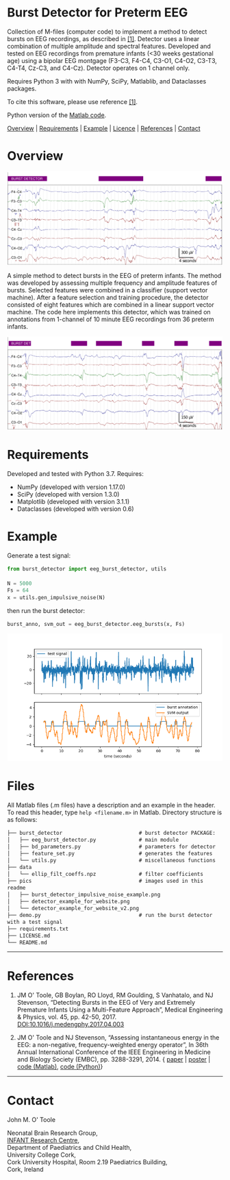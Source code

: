 Burst Detector for Preterm EEG
==============================

Collection of M-files (computer code) to implement a method to detect bursts on EEG
recordings, as described in [[1]](#references). Detector uses a linear combination of
multiple amplitude and spectral features.  Developed and tested on EEG recordings from
premature infants (<30 weeks gestational age) using a bipolar EEG montgage (F3-C3, F4-C4,
C3-O1, C4-O2, C3-T3, C4-T4, Cz-C3, and C4-Cz). Detector operates on 1 channel only.

Requires Python 3 with with NumPy, SciPy, Matlablib, and Dataclasses packages. 

To cite this software, please use reference [[1]](#references). 

Python version of the [Matlab code](https://github.com/otoolej/burst_detector).


[Overview](#Overview) | [Requirements](#Requirements) | [Example](#Example) |
[Licence](LICENCE.md) | [References](#References) | [Contact](#Contact)


# Overview

![Example of burst detector (purple annotation) on channel F3-C3](pics/detector_example_for_website.png)

A simple method to detect bursts in the EEG of preterm infants. The method was developed
by assessing multiple frequency and amplitude features of bursts. Selected features were combined in
a classifier (support vector machine). After a feature selection and training procedure,
the detector consisted of eight features which are combined in a linear support vector
machine. The code here implements this detector, which was trained on annotations from
1-channel of 10 minute EEG recordings from 36 preterm infants.

![Another example of burst detector on channel C4-T4](pics/detector_example_for_website_v2.png)


# Requirements
Developed and tested with Python 3.7. Requires:
+ NumPy (developed with version 1.17.0)
+ SciPy (developed with version 1.3.0)
+ Matplotlib (developed with version 3.1.1)
+ Dataclasses (developed with version 0.6)


# Example
Generate a test signal:
```python
from burst_detector import eeg_burst_detector, utils

N = 5000
Fs = 64
x = utils.gen_impulsive_noise(N)
```
then run the burst detector:
```python
burst_anno, svm_out = eeg_burst_detector.eeg_bursts(x, Fs)
```

![Burst detector for impulsive noise test signal](pics/burst_detector_imp_noise_eg.png)

# Files
All Matlab files (.m files) have a description and an example in the header. To read this
header, type `help <filename.m>` in Matlab.  Directory structure is as follows: 
```
├── burst_detector                         # burst detector PACKAGE:
│   ├── eeg_burst_detector.py              # main module
│   ├── bd_parameters.py                   # parameters for detector
│   ├── feature_set.py                     # generates the features
│   └── utils.py                           # miscellaneous functions
├── data
│   └── ellip_filt_coeffs.npz              # filter coefficients 
├── pics                                   # images used in this readme
│   ├── burst_detector_impulsive_noise_example.png
│   ├── detector_example_for_website.png
│   └── detector_example_for_website_v2.png
├── demo.py                                # run the burst detector with a test signal
├── requirements.txt
├── LICENSE.md
└── README.md
```


---

# References

1. JM O' Toole, GB Boylan, RO Lloyd, RM Goulding, S Vanhatalo, and NJ Stevenson,
“Detecting Bursts in the EEG of Very and Extremely Premature Infants Using a Multi-Feature
Approach”, Medical Engineering & Physics, vol. 45, pp. 42-50, 2017. 
[DOI:10.1016/j.medengphy.2017.04.003](https://doi.org/10.1016/j.medengphy.2017.04.003)


2. JM O' Toole and NJ Stevenson, “Assessing instantaneous energy in the EEG: a
non-negative, frequency-weighted energy operator”, In 36th Annual International Conference
of the IEEE Engineering in Medicine and Biology Society (EMBC), pp. 3288-3291, 2014. 
{ [paper](http://otoolej.github.io/pubs/PDFs/JMOToole_energy_EMBC14.pdf) |
  [poster](http://otoolej.github.io/pubs/PDFs/EMBC_poster_Aug2014_NLEO.pdf) |
  [code (Matlab)](https://github.com/otoolej/nonlinear-energy-operators/),
  [code (Python)](https://github.com/otoolej/envelope_derivative_operator)}


---

# Contact

John M. O' Toole

Neonatal Brain Research Group,  
[INFANT Research Centre](http://www.infantcentre.ie/),  
Department of Paediatrics and Child Health,  
University College Cork,  
Cork University Hospital, Room 2.19 Paediatrics Building,  
Cork, Ireland


